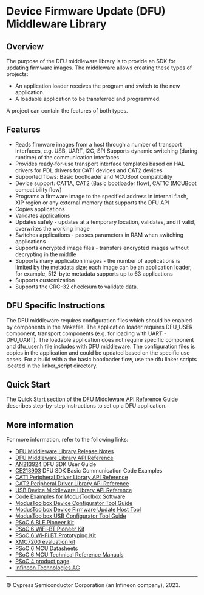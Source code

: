 # Device Firmware Update (DFU) Middleware Library

## Overview

 The purpose of the DFU middleware library is to provide an SDK for updating
 firmware images. The middleware allows creating these types of projects:

- An application loader receives the program and switch to
   the new application.
- A loadable application to be transferred and programmed.

 A project can contain the features of both types.

## Features

- Reads firmware images from a host through a number of transport interfaces,
  e.g. USB, UART, I2C, SPI
  Supports dynamic switching (during runtime) of the communication interfaces
- Provides ready-for-use transport interface templates based on HAL drivers for
  PDL drivers for CAT1 devices and CAT2 devices
- Supported flows: Basic bootloader and MCUBoot compatibility
- Device support: CAT1A, CAT2 (Basic bootloader flow),
  CAT1C (MCUBoot compatibility flow)
- Programs a firmware image to the specified address in internal flash,
  XIP region or any external memory that supports the DFU API
- Copies applications
- Validates applications
- Updates safely - updates at a temporary location, validates, and if valid,
  overwrites the working image
- Switches applications - passes parameters in RAM when switching
  applications
- Supports encrypted image files - transfers encrypted images without decrypting
  in the middle
- Supports many application images - the number of applications is limited by
  the metadata size; each image can be an application loader, for example,
  512-byte metadata supports up to 63 applications
- Supports customization
- Supports the CRC-32 checksum to validate data.

## DFU Specific Instructions

The DFU middleware requires configuration files which should be enabled by
components in the Makefile. The application loader requires DFU_USER component,
transport components (e.g. for loading with UART - DFU_UART).
The loadable application does not require specific component and dfu_user.h file
includes with DFU middleware. The configuration files is copies in the application
and could be updated based on the specific use cases.
For a build with a the basic bootloader flow, use the dfu linker scripts located
in the linker_script directory.

## Quick Start

The [Quick Start section of the DFU Middleware API Reference Guide](https://infineon.github.io/dfu/dfu_sdk_api_reference_manual/html/index.html#section_dfu_quick_start)
describes step-by-step instructions to set up a DFU application.

## More information

For more information, refer to the following links:

- [DFU Middleware Library Release Notes](./RELEASE.md)
- [DFU Middleware Library API Reference](https://infineon.github.io/dfu/dfu_sdk_api_reference_manual/html/index.html)
- [AN213924](https://www.infineon.com/an213924) DFU SDK User Guide
- [CE213903](https://www.infineon.com/ce213903) DFU SDK Basic Communication Code Examples
- [CAT1 Peripheral Driver Library API Reference](https://infineon.github.io/mtb-pdl-cat1/pdl_api_reference_manual/html/index.html)
- [CAT2 Peripheral Driver Library API Reference](https://infineon.github.io/mtb-pdl-cat2/pdl_api_reference_manual/html/index.html)
- [USB Device Middleware Library API Reference](https://infineon.github.io/usbdev/usbfs_dev_api_reference_manual/html/index.html)
- [Code Examples for ModusToolbox Software](https://github.com/Infineon/Code-Examples-for-ModusToolbox-Software)
- [ModusToolbox Device Configurator Tool Guide](https://www.infineon.com/ModusToolboxDeviceConfig)
- [ModusToolbox Device Firmware Update Host Tool](https://www.infineon.com/ModusToolboxDFUHostTool)
- [ModusToolbox USB Configurator Tool Guide](https://www.infineon.com/ModusToolboxUSBConfig)
- [PSoC 6 BLE Pioneer Kit](https://www.infineon.com/CY8CKIT-062-BLE)
- [PSoC 6 WiFi-BT Pioneer Kit](https://www.infineon.com/CY8CKIT-062-WiFi-BT)
- [PSoC 6 Wi-Fi BT Prototyping Kit](https://www.infineon.com/cy8cproto-062-4343w)
- [XMC7200 evaluation kit](https://www.infineon.com/KIT_XMC72_EVK)
- [PSoC 6 MCU Datasheets](https://www.infineon.com/cms/en/search.html#!view=downloads&term=psoc6&doc_group=Data%20Sheet)
- [PSoC 6 MCU Technical Reference Manuals](https://www.infineon.com/cms/en/search.html#!view=downloads&term=psoc6&doc_group=Additional%20Technical%20Information)
- [PSoC 4 product page](https://www.infineon.com/cms/en/product/microcontroller/32-bit-psoc-arm-cortex-microcontroller/psoc-4-32-bit-arm-cortex-m0-mcu)
- [Infineon Technologies AG](https://www.infineon.com)

---
© Cypress Semiconductor Corporation (an Infineon company), 2023.
